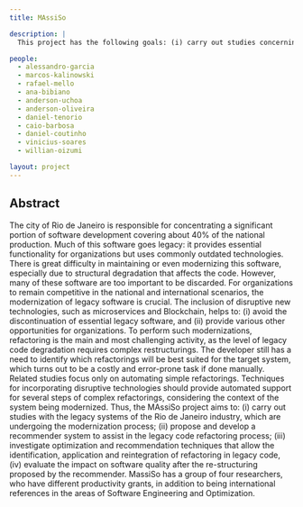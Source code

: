 ```yaml
---
title: MAssiSo

description: |
  This project has the following goals: (i) carry out studies concerning legacy systems of the industry in Rio de Janeiro, which are going through the modernization process; (ii) propose and develop a recommendation system to assist in the legacy code refactoring process; (iii) investigate optimization and recommendation techniques that allow the identification, application and reintegration of refactoring in legacy code, (iv) evaluate the impact of software quality after the restructuring proposed by the recommender.

people:
  - alessandro-garcia
  - marcos-kalinowski
  - rafael-mello
  - ana-bibiano
  - anderson-uchoa
  - anderson-oliveira
  - daniel-tenorio
  - caio-barbosa
  - daniel-coutinho
  - vinicius-soares
  - willian-oizumi

layout: project
---
```


## Abstract

The city of Rio de Janeiro is responsible for concentrating a significant portion of software development covering about 40% of the national production. Much of this software goes legacy: it provides essential functionality for organizations but uses commonly outdated technologies. There is great difficulty in maintaining or even modernizing this software, especially due to structural degradation that affects the code. However, many of these software are too important to be discarded. For organizations to remain competitive in the national and international scenarios, the modernization of legacy software is crucial. The inclusion of disruptive new technologies, such as microservices and Blockchain, helps to: (i) avoid the discontinuation of essential legacy software, and (ii) provide various other opportunities for organizations. To perform such modernizations, refactoring is the main and most challenging activity, as the level of legacy code degradation requires complex restructurings. The developer still has a need to identify which refactorings will be best suited for the target system, which turns out to be a costly and error-prone task if done manually. Related studies focus only on automating simple refactorings. Techniques for incorporating disruptive technologies should provide automated support for several steps of complex refactorings, considering the context of the system being modernized. Thus, the MAssiSo project aims to: (i) carry out studies with the legacy systems of the Rio de Janeiro industry, which are undergoing the modernization process; (ii) propose and develop a recommender system to assist in the legacy code refactoring process; (iii) investigate optimization and recommendation techniques that allow the identification, application and reintegration of refactoring in legacy code, (iv) evaluate the impact on software quality after the re-structuring proposed by the recommender. MassiSo has a group of four researchers, who have different productivity grants, in addition to being international references in the areas of Software Engineering and Optimization.
